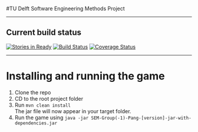 #TU Delft Software Engineering Methods Project

---

## Current build status
[![Stories in Ready](https://badge.waffle.io/Fastjur/SEM-Project.png?label=ready&title=Ready)](https://waffle.io/Fastjur/SEM-Project)
[![Build Status](https://travis-ci.org/Fastjur/SEM-Project.svg?branch=master)](https://travis-ci.org/Fastjur/SEM-Project)
[![Coverage Status](https://coveralls.io/repos/github/Fastjur/SEM-Project/badge.svg)](https://coveralls.io/github/Fastjur/SEM-Project)

---

# Installing and running the game

1. Clone the repo
2. CD to the root project folder
3. Run `mvn clean install`  
The jar file will now appear in your target folder.
4. Run the game using `java -jar SEM-Group(-1)-Pang-[version]-jar-with-dependencies.jar`
